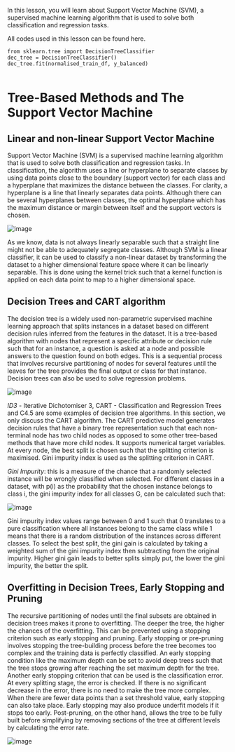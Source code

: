 In this lesson, you will learn about Support Vector Machine (SVM), a supervised machine learning algorithm that is used to solve both classification and regression tasks.

  All codes used in this lesson can be found here.  
  
  ```
from sklearn.tree import DecisionTreeClassifier
dec_tree = DecisionTreeClassifier()
dec_tree.fit(normalised_train_df, y_balanced)

 
 ```
 # Tree-Based Methods and The Support Vector Machine
## Linear and non-linear Support Vector Machine

Support Vector Machine (SVM)  is a supervised machine learning algorithm that is used to solve both classification and regression tasks. In classification, the algorithm uses a line or hyperplane to separate classes by using data points close to the boundary (support vector)  for each class and a hyperplane that maximizes the distance between the classes. For clarity, a hyperplane is a line that linearly separates data points. Although there can be several hyperplanes between classes, the optimal hyperplane which has the maximum distance or margin between itself and the support vectors is chosen.

![image](https://user-images.githubusercontent.com/93423367/207088936-fe05f5e6-8e47-4edf-bbf0-a61488f5b284.png)

As we know, data is not always linearly separable such that a straight line might not be able to adequately segregate classes. Although SVM is a linear classifier, it can be used to classify a non-linear dataset by transforming the dataset to a higher dimensional feature space where it can be linearly separable. This is done using the kernel trick such that a kernel function is applied on each data point to map to a higher dimensional space. 

## Decision Trees and CART algorithm 

The decision tree is a widely used non-parametric supervised machine learning approach that splits instances in a dataset based on different decision rules inferred from the features in the dataset. It is a tree-based algorithm with nodes that represent a specific attribute or decision rule such that for an instance, a question is asked at a node and possible answers to the question found on both edges. This is a sequential process that involves recursive partitioning of nodes for several features until the leaves for the tree provides the final output or class for that instance. Decision trees can also be used to solve regression problems.

![image](https://user-images.githubusercontent.com/93423367/207089094-95fd7e08-7b2d-4d16-a659-2f4d97a211f0.png)

*ID3* - Iterative Dichotomiser 3, CART - Classification and Regression Trees and C4.5 are some examples of decision tree algorithms. In this section, we only discuss the CART algorithm. The CART predictive model generates decision rules that have a binary tree representation such that each non-terminal node has two child nodes as opposed to some other tree-based methods that have more child nodes. It supports numerical target variables. At every node, the best split is chosen such that the splitting criterion is maximised. Gini impurity index is used as the splitting criterion in CART.

*Gini Impurity*: this is a measure of the chance that a randomly selected instance will be wrongly classified when selected. For different classes in a dataset, with p(i) as the probability that the chosen instance belongs to class i, the gini impurity index for all classes G, can be calculated such that:

![image](https://user-images.githubusercontent.com/93423367/207089215-daade4bf-fa33-4cd2-b82e-3074c82fe750.png)

Gini impurity index values range between 0 and 1 such that 0 translates to a pure classification where all instances belong to the same class while 1 means that there is a random distribution of the instances across different classes. To select the best split, the gini gain is calculated by taking a weighted sum of the gini impurity index then subtracting from the original impurity. Higher gini gain leads to better splits simply put, the lower the gini impurity, the better the split.

## Overfitting in Decision Trees, Early Stopping and Pruning

The recursive partitioning of nodes until the final subsets are obtained in decision trees makes it prone to overfitting. The deeper the tree, the higher the chances of the overfitting. This can be prevented using a stopping criterion such as early stopping and pruning. Early stopping or pre-pruning involves stopping the tree-building process before the tree becomes too complex and the training data is perfectly classified. An early stopping condition like the maximum depth can be set to avoid deep trees such that the tree stops growing after reaching the set maximum depth for the tree. Another early stopping criterion that can be used is the classification error. At every splitting stage, the error is checked. If there is no significant decrease in the error, there is no need to make the tree more complex. When there are fewer data points than a set threshold value, early stopping can also take place. Early stopping may also produce underfit models if it stops too early. Post-pruning, on the other hand, allows the tree to be fully built before simplifying by removing sections of the tree at different levels by calculating the error rate.

![image](https://user-images.githubusercontent.com/93423367/207089658-a7d1ea63-e1a6-4fc0-893b-c3dc3de37121.png)
